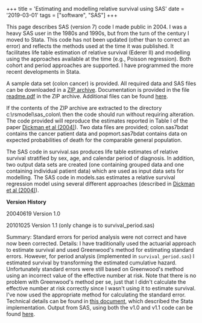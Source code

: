 +++
title = 'Estimating and modelling relative survival using SAS'
date = '2019-03-01'
tags = ["software", "SAS"]
+++

This page describes SAS (version 7) code I made public in 2004. I was a heavy SAS user in the 1980s and 1990s, but from the turn of the century I moved to Stata. This code has not been updated (other than to correct an error) and reflects the methods used at the time it was published. It facilitates life table estimation of relative survival (Ederer II) and modelling using the approaches available at the time (e.g., Poisson regression). Both cohort and period approaches are supported. I have programmed the more recent developments in Stata. 

A sample data set (colon cancer) is provided. All required data and SAS files can be downloaded in a [ZIP archive](/software/sas/sas_colon.zip). Documentation is provided in the file [readme.pdf](/software/sas/readme.pdf) in the ZIP archive. Additional files can be found [here](http://pauldickman.com/survival/?dir=sas).

If the contents of the ZIP archive are extracted to the directory c:\rsmodel\sas_colon\ then the code should run without requiring alteration. The code provided will reproduce the estimates reported in Table I of the paper [Dickman et al (2004)](/pdf/Dickman2004.pdf)). Two data files are provided; colon.sas7bdat contains the cancer patient data and popmort.sas7bdat contains data on expected probabilities of death for the comparable general population.

The SAS code in survival.sas produces life table estimates of relative survival stratified by sex, age, and calendar period of diagnosis. In addition, two output data sets are created (one containing grouped data and one containing individual patient data) which are used as input data sets for modelling. The SAS code in models.sas estimates a relative survival regression model using several different approaches (described in [Dickman et al (2004)](/pdf/Dickman2004.pdf)).

**Version History**

20040619 Version 1.0

20101025 Version 1.1 (only change is to survival_period.sas)

Summary: Standard errors for period analysis were not correct and have now been corrected.
Details: I have traditionally used the actuarial approach to estimate survival and used Greenwood's method for estimating standard errors. However, for period analysis (implemented in `survival_period.sas`) I estimated survival by transforming the estimated cumulative hazard. Unfortunately standard errors were still based on Greenwood's method using an incorrect value of the effective number at risk. Note that there is no problem with Greenwood's method per se, just that I didn't calculate the effective number at risk correctly since I wasn't using it to estimate survival. I've now used the appropriate method for calculating the standard error. Technical details can be found in [this document](../expected.pdf), which described the Stata implementation. Output from SAS, using both the v1.0 and v1.1 code can be found [here](../standard_errors_period_example.pdf).



